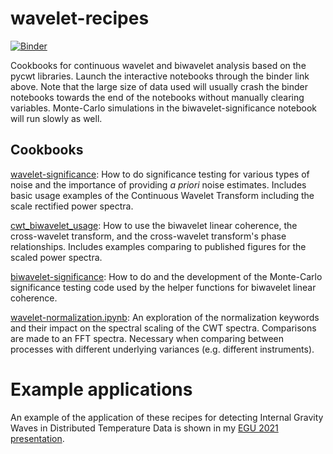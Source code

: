 # wavelet-recipes

[![Binder](https://mybinder.org/badge_logo.svg)](https://mybinder.org/v2/gh/klapo/wavelet-recipes/HEAD?filepath=notebooks)

Cookbooks for continuous wavelet and biwavelet analysis based on the pycwt libraries. Launch the interactive notebooks through the binder link above. Note that the large size of data used will usually crash the binder notebooks towards the end of the notebooks without manually clearing variables. Monte-Carlo simulations in the biwavelet-significance notebook will run slowly as well.

## Cookbooks

[wavelet-significance](https://nbviewer.jupyter.org/github/klapo/wavelet-recipes/blob/main/notebooks/wavelet-significance.ipynb): How to do significance testing for various types of noise and the importance of providing _a priori_ noise estimates. Includes basic usage examples of the Continuous Wavelet Transform including the scale rectified power spectra.

[cwt_biwavelet_usage](https://nbviewer.jupyter.org/github/klapo/wavelet-recipes/blob/main/notebooks/cwt_biwavelet_usage.ipynb): How to use the biwavelet linear coherence, the cross-wavelet transform, and the cross-wavelet transform's phase relationships. Includes examples comparing to published figures for the scaled power spectra.

[biwavelet-significance](https://nbviewer.jupyter.org/github/klapo/wavelet-recipes/blob/main/notebooks/biwavelet-significance.ipynb): How to do and the development of the Monte-Carlo significance testing code used by the helper functions for biwavelet linear coherence.

[wavelet-normalization.ipynb](https://nbviewer.jupyter.org/github/klapo/wavelet-recipes/blob/main/notebooks/wavelet-normalization.ipynb): An exploration of the normalization keywords and their impact on the spectral scaling of the CWT spectra. Comparisons are made to an FFT spectra. Necessary when comparing between processes with different underlying variances (e.g. different instruments).

# Example applications

An example of the application of these recipes for detecting Internal Gravity Waves in Distributed Temperature Data is shown in my [EGU 2021 presentation](presentations/wavelet-application-example_IGW-EGU-2021.pdf).
